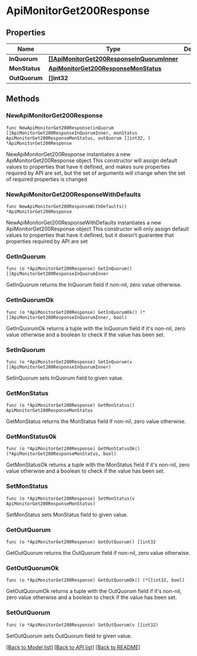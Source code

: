 # ApiMonitorGet200Response

## Properties

Name | Type | Description | Notes
------------ | ------------- | ------------- | -------------
**InQuorum** | [**[]ApiMonitorGet200ResponseInQuorumInner**](ApiMonitorGet200ResponseInQuorumInner.md) |  | 
**MonStatus** | [**ApiMonitorGet200ResponseMonStatus**](ApiMonitorGet200ResponseMonStatus.md) |  | 
**OutQuorum** | **[]int32** |  | 

## Methods

### NewApiMonitorGet200Response

`func NewApiMonitorGet200Response(inQuorum []ApiMonitorGet200ResponseInQuorumInner, monStatus ApiMonitorGet200ResponseMonStatus, outQuorum []int32, ) *ApiMonitorGet200Response`

NewApiMonitorGet200Response instantiates a new ApiMonitorGet200Response object
This constructor will assign default values to properties that have it defined,
and makes sure properties required by API are set, but the set of arguments
will change when the set of required properties is changed

### NewApiMonitorGet200ResponseWithDefaults

`func NewApiMonitorGet200ResponseWithDefaults() *ApiMonitorGet200Response`

NewApiMonitorGet200ResponseWithDefaults instantiates a new ApiMonitorGet200Response object
This constructor will only assign default values to properties that have it defined,
but it doesn't guarantee that properties required by API are set

### GetInQuorum

`func (o *ApiMonitorGet200Response) GetInQuorum() []ApiMonitorGet200ResponseInQuorumInner`

GetInQuorum returns the InQuorum field if non-nil, zero value otherwise.

### GetInQuorumOk

`func (o *ApiMonitorGet200Response) GetInQuorumOk() (*[]ApiMonitorGet200ResponseInQuorumInner, bool)`

GetInQuorumOk returns a tuple with the InQuorum field if it's non-nil, zero value otherwise
and a boolean to check if the value has been set.

### SetInQuorum

`func (o *ApiMonitorGet200Response) SetInQuorum(v []ApiMonitorGet200ResponseInQuorumInner)`

SetInQuorum sets InQuorum field to given value.


### GetMonStatus

`func (o *ApiMonitorGet200Response) GetMonStatus() ApiMonitorGet200ResponseMonStatus`

GetMonStatus returns the MonStatus field if non-nil, zero value otherwise.

### GetMonStatusOk

`func (o *ApiMonitorGet200Response) GetMonStatusOk() (*ApiMonitorGet200ResponseMonStatus, bool)`

GetMonStatusOk returns a tuple with the MonStatus field if it's non-nil, zero value otherwise
and a boolean to check if the value has been set.

### SetMonStatus

`func (o *ApiMonitorGet200Response) SetMonStatus(v ApiMonitorGet200ResponseMonStatus)`

SetMonStatus sets MonStatus field to given value.


### GetOutQuorum

`func (o *ApiMonitorGet200Response) GetOutQuorum() []int32`

GetOutQuorum returns the OutQuorum field if non-nil, zero value otherwise.

### GetOutQuorumOk

`func (o *ApiMonitorGet200Response) GetOutQuorumOk() (*[]int32, bool)`

GetOutQuorumOk returns a tuple with the OutQuorum field if it's non-nil, zero value otherwise
and a boolean to check if the value has been set.

### SetOutQuorum

`func (o *ApiMonitorGet200Response) SetOutQuorum(v []int32)`

SetOutQuorum sets OutQuorum field to given value.



[[Back to Model list]](../README.md#documentation-for-models) [[Back to API list]](../README.md#documentation-for-api-endpoints) [[Back to README]](../README.md)


